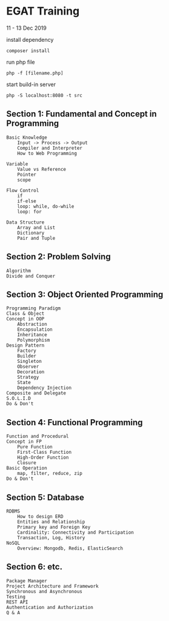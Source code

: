 # EGAT Training
11 - 13 Dec 2019

install dependency
```
composer install
```

run php file
```
php -f [filename.php]
```

start build-in server
```
php -S localhost:8080 -t src
```

## Section 1: Fundamental and Concept in Programming
    Basic Knowledge
        Input -> Process -> Output
        Compiler and Interpreter
        How to Web Programming

    Variable
        Value vs Reference
        Pointer
        scope

    Flow Control
        if
        if-else
        loop: while, do-while
        loop: for

    Data Structure
        Array and List
        Dictionary
        Pair and Tuple

## Section 2: Problem Solving 
    Algorithm
    Divide and Conquer

## Section 3: Object Oriented Programming
    Programming Paradigm
    Class & Object
    Concept in OOP
        Abstraction
        Encapsulation
        Inheritance
        Polymorphism
    Design Pattern
        Factory
        Builder
        Singleton
        Observer
        Decoration
        Strategy
        State
        Dependency Injection
    Composite and Delegate
    S.O.L.I.D
    Do & Don't
    
## Section 4: Functional Programming
    Function and Procedural
    Concept in FP
        Pure Function
        First-Class Function
        High-Order Function
        Closure
    Basic Operation
        map, filter, reduce, zip
    Do & Don't

## Section 5: Database
    RDBMS
        How to design ERD
        Entities and Relationship
        Primary key and Foreign Key
        Cardinality: Connectivity and Participation
        Transaction, Log, History
    NoSQL
        Overview: Mongodb, Redis, ElasticSearch

## Section 6: etc.
    Package Manager
    Project Architecture and Framework
    Synchronous and Asynchronous
    Testing
    REST API
    Authentication and Authorization
    Q & A
